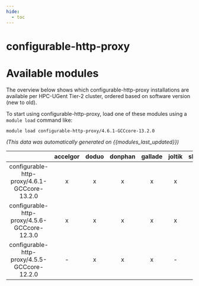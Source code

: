 ```yaml
---
hide:
  - toc
---
```


configurable-http-proxy
=======================

# Available modules


The overview below shows which configurable-http-proxy installations are available per HPC-UGent Tier-2 cluster, ordered based on software version (new to old).

To start using configurable-http-proxy, load one of these modules using a `module load` command like:

```shell
module load configurable-http-proxy/4.6.1-GCCcore-13.2.0
```

*(This data was automatically generated on {{modules_last_updated}})*  

| |accelgor|doduo|donphan|gallade|joltik|shinx|
| :---: | :---: | :---: | :---: | :---: | :---: | :---: |
|configurable-http-proxy/4.6.1-GCCcore-13.2.0|x|x|x|x|x|x|
|configurable-http-proxy/4.5.6-GCCcore-12.3.0|x|x|x|x|x|x|
|configurable-http-proxy/4.5.5-GCCcore-12.2.0|-|x|x|x|-|-|
